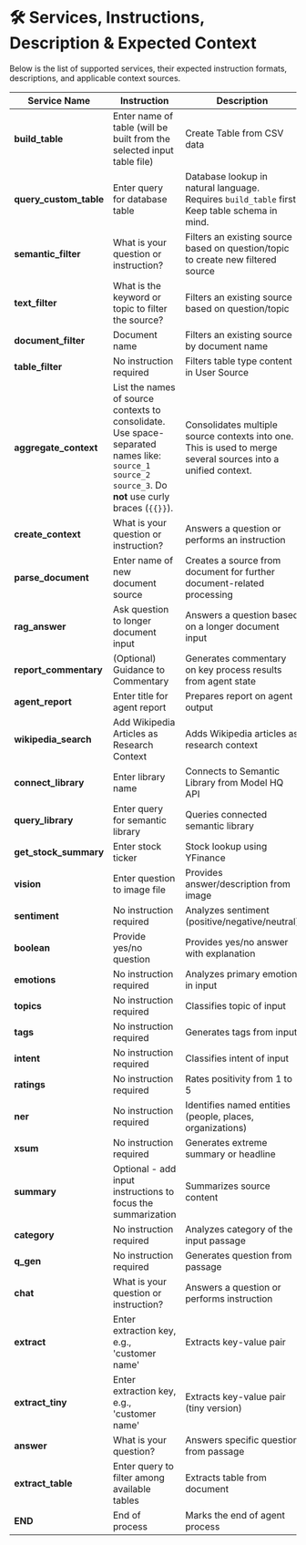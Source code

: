 # 🛠 Services, Instructions, Description & Expected Context
Below is the list of supported services, their expected instruction formats, descriptions, and applicable context sources.

| **Service Name**         | **Instruction**                                                        | **Description**                                                                               | **Context**                                   |
| ------------------------ | ---------------------------------------------------------------------- | --------------------------------------------------------------------------------------------- | --------------------------------------------- |
| **build\_table**         | Enter name of table (will be built from the selected input table file) | Create Table from CSV data                                                                    | `User-Table`                                  |
| **query\_custom\_table** | Enter query for database table                                         | Database lookup in natural language. Requires `build_table` first. Keep table schema in mind. | `Enter_name_of_Table` This table is the result of Build_Table service step.                         |
| **semantic\_filter**     | What is your question or instruction?                                  | Filters an existing source based on question/topic to create new filtered source              | `User-Source`                                 |
| **text\_filter**         | What is the keyword or topic to filter the source?                     | Filters an existing source based on question/topic                                            | `User-Source`, or a 'filtered' query in the agent process.                 |
| **document\_filter**     | Document name                                                          | Filters an existing source by document name                                                   | `User-Source`, or a 'filtered' query in the agent process.                 |
| **table\_filter**        | No instruction required                                                | Filters table type content in User Source                                                     | `User-Source`                                 |
| **aggregate\_context**   | List the names of source contexts to consolidate. Use space-separated names like: `source_1 source_2 source_3`. Do **not** use curly braces (`{{}}`).        | Consolidates multiple source contexts into one. This is used to merge several sources into a unified context.                                                         | `No input context required`                     |
| **create\_context**      | What is your question or instruction?                                  | Answers a question or performs an instruction                                                 | `User-Source`                                 |
| **parse\_document**      | Enter name of new document source                                      | Creates a source from document for further document-related processing                        | `User-Document`                               |
| **rag\_answer**          | Ask question to longer document input                                  | Answers a question based on a longer document input                                           | `User-Source`, `Provide_instruction_or_query` |
| **report\_commentary**   | (Optional) Guidance to Commentary                                      | Generates commentary on key process results from agent state                                  | `-`                                           |
| **agent\_report**        | Enter title for agent report                                           | Prepares report on agent output                                                               | `-`                                           |
| **wikipedia\_search**    | Add Wikipedia Articles as Research Context                             | Adds Wikipedia articles as research context                                                   | `None`                                        |
| **connect\_library**     | Enter library name                                                     | Connects to Semantic Library from Model HQ API                                                | `-`                                           |
| **query\_library**       | Enter query for semantic library                                       | Queries connected semantic library                                                            | `Enter_Library-name`                          |
| **get\_stock\_summary**  | Enter stock ticker                                                     | Stock lookup using YFinance                                                                   | `None`                                        |
| **vision**               | Enter question to image file                                           | Provides answer/description from image                                                        | `User-Image`                                  |
| **sentiment**            | No instruction required                                                | Analyzes sentiment (positive/negative/neutral)                                                | `MAIN-INPUT`, `User-Text`                     |
| **boolean**              | Provide yes/no question                                                | Provides yes/no answer with explanation                                                       | `MAIN-INPUT`, `User-Text`                     |
| **emotions**             | No instruction required                                                | Analyzes primary emotion in input                                                             | `MAIN-INPUT`, `User-Text`                     |
| **topics**               | No instruction required                                                | Classifies topic of input                                                                     | `MAIN-INPUT`, `User-Text`                     |
| **tags**                 | No instruction required                                                | Generates tags from input                                                                     | `MAIN-INPUT`, `User-Text`                     |
| **intent**               | No instruction required                                                | Classifies intent of input                                                                    | `MAIN-INPUT`, `User-Text`                     |
| **ratings**              | No instruction required                                                | Rates positivity from 1 to 5                                                                  | `MAIN-INPUT`, `User-Text`                     |
| **ner**                  | No instruction required                                                | Identifies named entities (people, places, organizations)                                     | `MAIN-INPUT`, `User-Text`                     |
| **xsum**                 | No instruction required                                                | Generates extreme summary or headline                                                         | `MAIN-INPUT`, `User-Text`                     |
| **summary**              | Optional - add input instructions to focus the summarization           | Summarizes source content                                                                     | `MAIN-INPUT`, `User-Text`                     |
| **category**             | No instruction required                                                | Analyzes category of the input passage                                                        | `MAIN-INPUT`, `User-Text`                     |
| **q\_gen**               | No instruction required                                                | Generates question from passage                                                               | `MAIN-INPUT`, `User-Text`                     |
| **chat**                 | What is your question or instruction?                                  | Answers a question or performs instruction                                                    | `MAIN-INPUT`, `User-Text`, `None`             |
| **extract**              | Enter extraction key, e.g., 'customer name'                            | Extracts key-value pair                                                                       | `MAIN-INPUT`, `User-Text`                     |
| **extract\_tiny**        | Enter extraction key, e.g., 'customer name'                            | Extracts key-value pair (tiny version)                                                        | `MAIN-INPUT`, `User-Text`                     |
| **answer**               | What is your question?                                                 | Answers specific question from passage                                                        | `MAIN-INPUT`, `User-Text`                     |
| **extract\_table**       | Enter query to filter among available tables                           | Extracts table from document                                                                  | `User-Document`                               |
| **END**                  | End of process                                                         | Marks the end of agent process                                                                | `None`                                        |